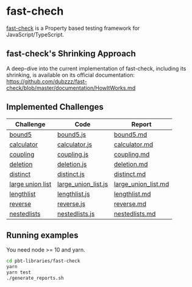 # fast-chech

[fast-check](https://github.com/dubzzz/fast-check/blob/master/README.md) is a Property based testing framework for JavaScript/TypeScript.

## fast-check's Shrinking Approach

A deep-dive into the current implementation of fast-check, including its shrinking, is available on its official documentation: https://github.com/dubzzz/fast-check/blob/master/documentation/HowItWorks.md

## Implemented Challenges

| Challenge                                           | Code                                                                            | Report                                                                       |
| --------------------------------------------------- | ------------------------------------------------------------------------------- | ---------------------------------------------------------------------------- |
| [bound5](/challenges/bound5.md)                     | [bound5.js](/pbt-libraries/fast-check/challenges/bound5.js)                     | [bound5.md](/pbt-libraries/fast-check/reports/bound5.md)                     |
| [calculator](/challenges/calculator.md)             | [calculator.js](/pbt-libraries/fast-check/challenges/calculator.js)             | [calculator.md](/pbt-libraries/fast-check/reports/calculator.md)             |
| [coupling](/challenges/coupling.md)                 | [coupling.js](/pbt-libraries/fast-check/challenges/coupling.js)                 | [coupling.md](/pbt-libraries/fast-check/reports/coupling.md)                 |
| [deletion](/challenges/deletion.md)                 | [deletion.js](/pbt-libraries/fast-check/challenges/deletion.js)                 | [deletion.md](/pbt-libraries/fast-check/reports/deletion.md)                 |
| [distinct](/challenges/distinct.md)                 | [distinct.js](/pbt-libraries/fast-check/challenges/distinct.js)                 | [distinct.md](/pbt-libraries/fast-check/reports/distinct.md)                 |
| [large union list](/challenges/large_union_list.md) | [large_union_list.js](/pbt-libraries/fast-check/challenges/large_union_list.js) | [large_union_list.md](/pbt-libraries/fast-check/reports/large_union_list.md) |
| [lengthlist](/challenges/lengthlist.md)             | [lengthlist.js](/pbt-libraries/fast-check/challenges/lengthlist.js)             | [lengthlist.md](/pbt-libraries/fast-check/reports/lengthlist.md)             |
| [reverse](/challenges/reverse.md)                   | [reverse.js](/pbt-libraries/fast-check/challenges/reverse.js)                   | [reverse.md](/pbt-libraries/fast-check/reports/reverse.md)                   |
| [nestedlists](/challenges/nestedlists.md)           | [nestedlists.js](/pbt-libraries/fast-check/challenges/nestedlists.js)           | [nestedlists.md](/pbt-libraries/fast-check/reports/nestedlists.md)           |

## Running examples

You need node >= 10 and yarn.

```bash
cd pbt-libraries/fast-check
yarn
yarn test
./generate_reports.sh
```

